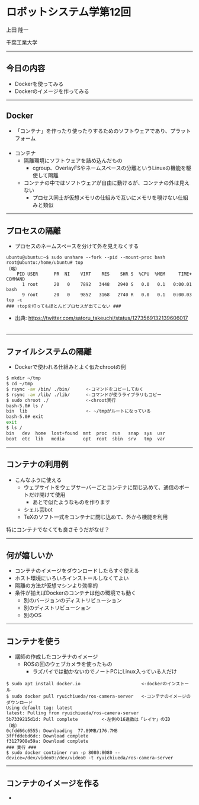 # ロボットシステム学第12回

上田 隆一

千葉工業大学

---

## 今日の内容

* Dockerを使ってみる
* Dockerのイメージを作ってみる


---

## <span style="text-transform:none">Docker</span>

* 「コンテナ」を作ったり使ったりするためのソフトウェアであり、プラットフォーム<br />　
* コンテナ
  * 隔離環境にソフトウェアを詰め込んだもの
      * cgroup、OverlayFSやネームスペースの分離というLinuxの機能を駆使して隔離
  * コンテナの中ではソフトウェアが自由に動けるが、コンテナの外は見えない
      * プロセス同士が仮想メモリの仕組みで互いにメモリを覗けない仕組みと類似


---

## プロセスの隔離

* プロセスのネームスペースを分けて外を見えなくする
```
ubuntu@ubuntu:~$ sudo unshare --fork --pid --mount-proc bash
root@ubuntu:/home/ubuntu# top
（略）
    PID USER      PR  NI    VIRT    RES    SHR S  %CPU  %MEM     TIME+ COMMAND
      1 root      20   0    7892   3448   2940 S   0.0   0.1   0:00.01 bash
      9 root      20   0    9852   3168   2740 R   0.0   0.1   0:00.03 top -c
### ↑topを打ってもほとんどプロセスが出てこない ###
```
  * 出典: https://twitter.com/satoru_takeuchi/status/1273569132139606017 <br />　

---

## ファイルシステムの隔離

* Dockerで使われる仕組みとよく似たchrootの例
```bash
$ mkdir ~/tmp
$ cd ~/tmp
$ rsync -av /bin/ ./bin/      <-コマンドをコピーしておく
$ rsync -av /lib/ ./lib/      <-コマンドが使うライブラリもコピー
$ sudo chroot ./              <-chroot実行
bash-5.0# ls /
bin  lib                      <- ~/tmpがルートになっている
bash-5.0# exit
exit
$ ls /
bin   dev  home  lost+found  mnt  proc  run   snap  sys  usr
boot  etc  lib   media       opt  root  sbin  srv   tmp  var
```


---

## コンテナの利用例

* こんなふうに使える
  * ウェブサイトをウェブサーバーごとコンテナに閉じ込めて、通信のポートだけ開けて使用
    * あとで似たようなものを作ります
  * シェル芸bot
  * TeXのソフト一式をコンテナに閉じ込めて、外から機能を利用
 
特にコンテナでなくても良さそうだがなぜ？

---

## 何が嬉しいか

* コンテナのイメージをダウンロードしたらすぐ使える
* ホスト環境にいろいろインストールしなくてよい
* 隔離の方法が仮想マシンより効率的
* 条件が揃えばDockerのコンテナは他の環境でも動く
  * 別のバージョンのディストリビューション
  * 別のディストリビューション
  * 別のOS

---

## コンテナを使う

* 講師の作成したコンテナのイメージ
  * ROSの回のウェブカメラを使ったもの
    * ラズパイでは動かないのでノートPCにLinux入っている人だけ

```
$ sudo apt install docker.io                       <-dockerのインストール
$ sudo docker pull ryuichiueda/ros-camera-server   <-コンテナのイメージのダウンロード
Using default tag: latest
latest: Pulling from ryuichiueda/ros-camera-server
5b7339215d1d: Pull complete         <-左側の16進数は「レイヤ」のID
（略）
0cfdd66c6555: Downloading  77.89MB/176.7MB
3fffddebd6dc: Download complete
f3127908e59a: Download complete
### 実行 ###
$ sudo docker container run -p 8080:8080 --device=/dev/video0:/dev/video0 -t ryuichiueda/ros-camera-server
```


---

## コンテナのイメージを作る

* 
